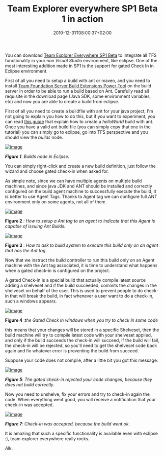 ﻿---
title: "Team Explorer everywhere SP1 Beta 1 in action"
description: ""
date: 2010-12-31T08:00:37+02:00
draft: false
tags: [Team Foundation Server]
categories: [Team Foundation Server]
---
You can download [Team Explorer Everywhere SP1 Beta](http://blogs.msdn.com/b/bharry/archive/2010/11/03/team-explorer-everywhere-2010-sp1-beta-is-available-for-download.aspx) to integrate all TFS functionality in your *non Visual Studio* environment, like eclipse. One of the most interesting addition made in SP1 is the support for gated Check In in Eclipse environment.

First of all you need to setup a build with ant or maven, and you need to install [Team Foundation Server Build Extensions Power Tool](http://visualstudiogallery.msdn.microsoft.com/en-us/2d7c8577-54b8-47ce-82a5-8649f579dcb6) on the build server in order to be able to run a build based on Ant. Carefully read all requisite in the download page (Java SDK, some environment variables, etc) and now you are able to create a build from eclipse.

First of all you need to create a buildfile with ant for your java project, I'm not going to explain you how to do this, but if you want to experiment, you can read [this guide](http://ant.apache.org/manual/tutorial-HelloWorldWithAnt.html) that explain how to create a *helloWorld* build with ant. Once you have a valid ant build file (you can simply copy that one in the tutorial) you can simply go to eclipse, go into TFS perspective and you should view the *builds* node.

[![image](https://www.codewrecks.com/blog/wp-content/uploads/2010/12/image_thumb5.png "image")](https://www.codewrecks.com/blog/wp-content/uploads/2010/12/image5.png)

 ***Figure 1***: *Builds node in Eclipse.*

You can simply right-click and create a new build definition, just follow the wizard and choose gated check-in when asked for.

As simple note, since we can have multiple agents on multiple build machines, and since java JDK and ANT should be installed and correctly configured on the build agent machine to successfully execute the build, it is better to use Agent Tags. Thanks to Agent tag we can configure full ANT environment only on some agents, not all of them.

[![image](https://www.codewrecks.com/blog/wp-content/uploads/2011/01/image_thumb.png "image")](https://www.codewrecks.com/blog/wp-content/uploads/2011/01/image.png)

 **Figure 2** *: How to setup a Ant tag to an agent to indicate that this Agent is capable of issuing Ant Builds.*

[![image](https://www.codewrecks.com/blog/wp-content/uploads/2011/01/image_thumb1.png "image")](https://www.codewrecks.com/blog/wp-content/uploads/2011/01/image1.png)

 **Figure 3** : *How to ask to build system to execute this build only on an agent that has the Ant tag.*

Now that we instruct the build controller to run this build only on an Agent machine with the Ant tag associated, it is time to understand what happens when a gated check-in is configured on the project.

A gated Check-in is a special build that actually compile latest source adding a shelveset and if the build succeeded, commits the changes in the shelveset on behalf of the user. This is used to prevent people to do check-in that will break the build, in fact whenever a user want to do a check-in, such a windows appears.

[![image](https://www.codewrecks.com/blog/wp-content/uploads/2011/01/image_thumb2.png "image")](https://www.codewrecks.com/blog/wp-content/uploads/2011/01/image2.png)

 **Figure 4** :*the Gated Check In windows when you try to check in some code*

this means that your changes will be stored in a specific Shelveset, then the build machine will try to compile latest code with your shelveset applied, and only if the build succeeds the check-in will succeed, if the build will fail, the check-in will be rejected, so you'll need to get the shelveset code back again and fix whatever error is preventing the build from succeed.

Suppose your code does not compile, after a little bit you got this message:

[![image](https://www.codewrecks.com/blog/wp-content/uploads/2011/01/image_thumb3.png "image")](https://www.codewrecks.com/blog/wp-content/uploads/2011/01/image3.png)

 ***Figure 5***: *The gated check-in rejected your code changes, because they does not build correctly.*

Now you need to unshelve, fix your errors and try to check-in again the code. When everything went good, you will receive a notification that your check-in was accepted.

[![image](https://www.codewrecks.com/blog/wp-content/uploads/2011/01/image_thumb4.png "image")](https://www.codewrecks.com/blog/wp-content/uploads/2011/01/image4.png)

 ***Figure 7***: *Check-in was accepted, because the build went ok.*

It is amazing that such a specific functionality is available even with eclipse :), team explorer everywhere really rocks.

Alk.
